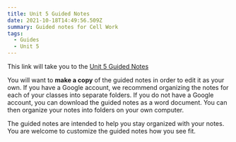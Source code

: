 ```yaml
---
title: Unit 5 Guided Notes
date: 2021-10-18T14:49:56.509Z
summary: Guided notes for Cell Work
tags:
  - Guides
  - Unit 5
---
```

This link will take you to the [Unit 5 Guided Notes](https://docs.google.com/document/d/18mxL1ldBzi11-KXH2hcAMrk_5tL7dxKnLp2SuhHtcmw/edit?usp=sharing)

You will want to **make a copy** of the guided notes in order to edit it as your own. If you have a Google account, we recommend organizing the notes for each of your classes into separate folders. If you do not have a Google account, you can download the guided notes as a word document. You can then organize your notes into folders on your own computer.

The guided notes are intended to help you stay organized with your notes. You are welcome to customize the guided notes how you see fit.